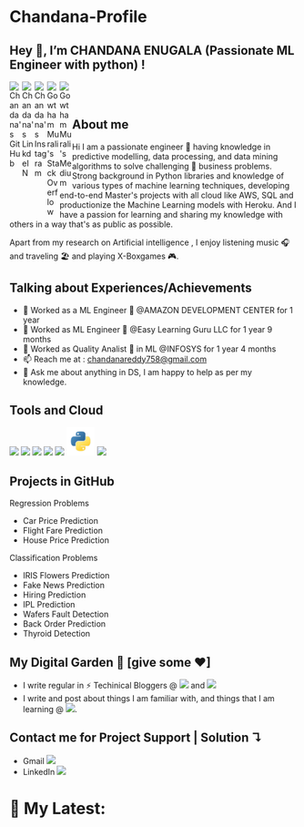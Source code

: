 # Chandana-Profile
Hey 👋, I’m **CHANDANA ENUGALA** (Passionate ML Engineer with python) !
-------------------------------------------------------------------------
<a href="https://github.com/chandanareddy-enugala6">
<img align="left" alt="Chandana's GitHub" width="22px" src="http://cdn.onlinewebfonts.com/svg/img_326384.png" />
</a>
<a href="https://www.linkedin.com/in/chandana-enugala-6bb102135/">
<img align="left" alt="Chandana's LinkdeIN" width="22px" src="https://cdn.jsdelivr.net/npm/simple-icons@v3/icons/linkedin.svg" />
</a>
<a href="https://www.instagram.com/chandana.enugala/">
  <img align="left" alt="Chandana's Instagram" width="22px" src="https://cdn.jsdelivr.net/npm/simple-icons@v3/icons/instagram.svg" />
</a>
<a href="https://stackoverflow.com/">
  <img align="left" alt="Gowtham Murali's StackOverflow" width="22px" src="https://cdn.jsdelivr.net/npm/simple-icons@v3/icons/stackoverflow.svg" />
</a>
<a href="https://medium.com/">
  <img align="left" alt="Gowtham Murali's Medium" width="22px" src="https://cdn.jsdelivr.net/npm/simple-icons@v3/icons/medium.svg" />
</a>
<br />
<br />


**About me**
------------
Hi I am a passionate engineer 👨 having knowledge in predictive modelling, data processing, and data mining algorithms to solve challenging 🚀 business problems. Strong background in Python libraries and knowledge of various types of machine learning techniques, developing end-to-end Master's projects with all cloud like AWS, SQL and productionize the Machine Learning models with Heroku. And I have a passion for learning and sharing my knowledge with others in a way that's as public as possible.

Apart from my research on Artificial intelligence , I enjoy listening music 🎧 and traveling 🏖️ and playing X-Boxgames 🎮.


**Talking about Experiences/Achievements**
------------------------------------------
- 🥇 Worked as a ML Engineer 🙍 @AMAZON DEVELOPMENT CENTER for 1 year
- 🥇 Worked as ML Engineer 🙍 @Easy Learning Guru LLC for 1 year 9 months
- 🥇 Worked as Quality Analist 🙍 in ML @INFOSYS for 1 year 4 months
- 📫 Reach me at : chandanareddy758@gmail.com
- 💬 Ask me about anything in DS, I am happy to help as per my knowledge.


**Tools and Cloud**
-------------------
<code><img height="20" src="https://raw.githubusercontent.com/aniruddhachoudhury/Credit-Risk-Model/master/1024px-Microsoft_Azure_Logo.svg.png"></code>
<code><img height="20" src="https://github.com/aniruddhachoudhury/Credit-Risk-Model/blob/master/Pytorch_logo.png"></code>
<code><img height="50" src="https://github.com/aniruddhachoudhury/Credit-Risk-Model/blob/master/logo.png"></code>
<code><img height="30" src="https://github.com/aniruddhachoudhury/Credit-Risk-Model/blob/master/social_default-1d3b50b1eba4c2b06244425ff0c49570.jpg"></code>
<code><img height="30" src="https://github.com/aniruddhachoudhury/Credit-Risk-Model/blob/master/horizontal-logo-monochromatic-white.png"></code>
<code><img height="50" src="https://raw.githubusercontent.com/github/explore/80688e429a7d4ef2fca1e82350fe8e3517d3494d/topics/python/python.png"></code>
<code><img height="40" src="https://github.com/aniruddhachoudhury/Credit-Risk-Model/blob/master/hM6lnfw8_400x400.jpg"></code>

**Projects in GitHub**
--------------------------------
Regression Problems
- Car Price Prediction
- Flight Fare Prediction
- House Price Prediction

Classification Problems
- IRIS Flowers Prediction
- Fake News Prediction
- Hiring Prediction
- IPL Prediction
- Wafers Fault Detection
- Back Order Prediction
- Thyroid Detection


**My Digital Garden 🌱** [give some ♥]
--------------------------------------------
- I write regular in ⚡️ Techinical Bloggers @ [<code><img height="10" src="https://cdn.inblog.in/user/assets/img/logo.png"></code>](https://inblog.in/) and [<code><img height="20" src="https://cdn.jsdelivr.net/npm/simple-icons@v3/icons/medium.svg"></code>](https://medium.com/)
- I write and post about things I am familiar with, and things that I am learning @ [<code><img height="20" src="https://cdn.jsdelivr.net/npm/simple-icons@v3/icons/linkedin.svg"></code>](https://www.linkedin.com/in/chandana-enugala-6bb102135/). 


**Contact me for Project Support | Solution** ↴ 
-----------------------------------------------
- Gmail [<code><img height="20" src="https://image.similarpng.com/thumbnail/2020/12/Gmail-logo-design-on-transparent-background-PNG.png"></code>](chandanareddy758@gmail.com)
- LinkedIn [<code><img height="20" src="https://cdn.jsdelivr.net/npm/simple-icons@v3/icons/linkedin.svg"></code>](https://www.linkedin.com/in/chandana-enugala-6bb102135/)

📕 My Latest:
=============

<!---
gowthamds136/gowthamds136 is a ✨ special ✨ repository because its `README.md` (this file) appears on your GitHub profile.
You can click the Preview link to take a look at your changes.
--->

